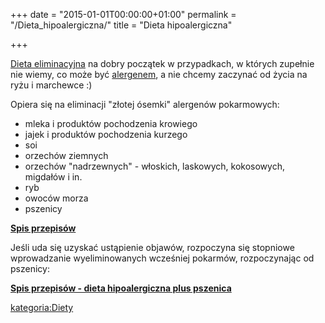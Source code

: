 +++
date = "2015-01-01T00:00:00+01:00"
permalink = "/Dieta_hipoalergiczna/"
title = "Dieta hipoalergiczna"

+++

[Dieta eliminacyjna](/atopedia/Dieta_eliminacyjna "wikilink") na dobry początek w przypadkach, w których zupełnie nie wiemy, co może być [alergenem](/atopedia/alergen "wikilink"), a nie chcemy zaczynać od życia na ryżu i marchewce :)

Opiera się na eliminacji "złotej ósemki" alergenów pokarmowych:

-   mleka i produktów pochodzenia krowiego
-   jajek i produktów pochodzenia kurzego
-   soi
-   orzechów ziemnych
-   orzechów "nadrzewnych" - włoskich, laskowych, kokosowych, migdałów i in.
-   ryb
-   owoców morza
-   pszenicy

**[Spis przepisów](/atopedia/:Kategoria:Dieta_hipoalergiczna "wikilink")**

Jeśli uda się uzyskać ustąpienie objawów, rozpoczyna się stopniowe wprowadzanie wyeliminowanych wcześniej pokarmów, rozpoczynając od pszenicy:

**[Spis przepisów - dieta hipoalergiczna plus pszenica](/atopedia/:Kategoria:Dieta_hipoalergiczna_plus_pszenica "wikilink")**

[kategoria:Diety](/atopedia/kategoria:Diety "wikilink")